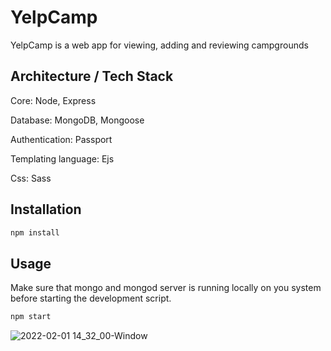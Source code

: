 # YelpCamp

YelpCamp is a web app for viewing, adding and reviewing campgrounds 

## Architecture / Tech Stack

Core: Node, Express 

Database: MongoDB, Mongoose

Authentication: Passport

Templating language: Ejs

Css: Sass

## Installation

```bash
npm install
```

## Usage

Make sure that mongo and mongod server is running locally on you system before starting the development script.

```bash
npm start
```

![2022-02-01 14_32_00-Window](https://user-images.githubusercontent.com/50103228/151998403-287629f1-2b27-49ab-8ae3-c32c12efa885.png)
